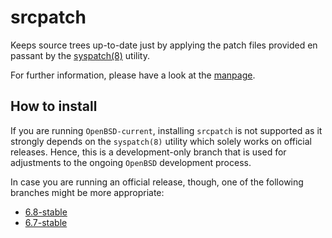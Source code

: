 # srcpatch

Keeps source trees up-to-date just by applying the patch files provided en passant by the [syspatch(8)](http://man.openbsd.org/syspatch) utility.

For further information, please have a look at the [manpage](https://mpfr.github.io/srcpatch/srcpatch.8.html).

## How to install

If you are running `OpenBSD-current`, installing `srcpatch` is not supported as it strongly depends on the `syspatch(8)` utility which solely works on official releases. Hence, this is a development-only branch that is used for adjustments to the ongoing `OpenBSD` development process.

In case you are running an official release, though, one of the following branches might be more appropriate:
* [6.8-stable](https://github.com/mpfr/srcpatch/tree/6.8-stable)
* [6.7-stable](https://github.com/mpfr/srcpatch/tree/6.7-stable)
